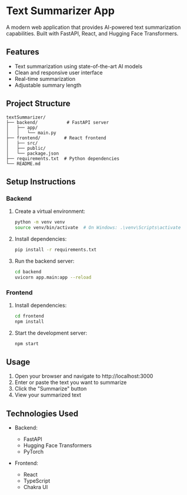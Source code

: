 # Text Summarizer App

A modern web application that provides AI-powered text summarization capabilities. Built with FastAPI, React, and Hugging Face Transformers.

## Features

- Text summarization using state-of-the-art AI models
- Clean and responsive user interface
- Real-time summarization
- Adjustable summary length

## Project Structure

```
textSummarizer/
├── backend/           # FastAPI server
│   ├── app/
│   │   └── main.py
├── frontend/         # React frontend
│   ├── src/
│   ├── public/
│   └── package.json
├── requirements.txt  # Python dependencies
└── README.md
```

## Setup Instructions

### Backend

1. Create a virtual environment:
   ```bash
   python -m venv venv
   source venv/bin/activate  # On Windows: .\venv\Scripts\activate
   ```

2. Install dependencies:
   ```bash
   pip install -r requirements.txt
   ```

3. Run the backend server:
   ```bash
   cd backend
   uvicorn app.main:app --reload
   ```

### Frontend

1. Install dependencies:
   ```bash
   cd frontend
   npm install
   ```

2. Start the development server:
   ```bash
   npm start
   ```

## Usage

1. Open your browser and navigate to http://localhost:3000
2. Enter or paste the text you want to summarize
3. Click the "Summarize" button
4. View your summarized text

## Technologies Used

- Backend:
  - FastAPI
  - Hugging Face Transformers
  - PyTorch
  
- Frontend:
  - React
  - TypeScript
  - Chakra UI 